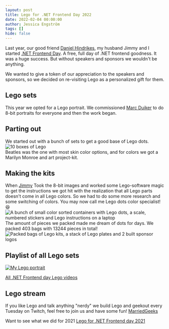 ```yaml
---
layout: post
title: Lego for .NET Frontend Day 2022
date: 2022-02-04 00:00:00
author: Jessica Engström
tags: []
hide: false
---
```

Last year, our good friend [Daniel Hindrikes](https://twitter.com/hindrikes), my husband Jimmy and I started [.NET Frontend Day](https://dotnet-frontend.com/). A free, full day of .NET frontend goodness. It was a huge success.
But without speakers and sponsors we wouldn't be anything.  

We wanted to give a token of our appreciation to the speakers and sponsors, so we decided on re-visiting Lego as a personalized gift for them.

## Lego sets

This year we opted for a Lego portrait. We commissioned [Marc Duiker](https://twitter.com/marcduiker) to do 8-bit portraits for everyone and then the work began.

## Parting out

We started out with a bunch of sets to get a good base of Lego dots. ![10 boxes of Lego](/PostImages/2022/LegoBox.Smalljpg.jpg "Parting out 10 Lego kits")  
Beatles was the one with most skin color options, and for colors we got a Marilyn Monroe and art project-kit.

## Making the kits

When [Jimmy](http://engstromjimmy.com/) Took the 8-bit images and worked some Lego-software magic to get the instructions we got hit with the realization that all Lego parts doesn't come in all Lego colors. So we had to do some more research and some switching of colors. You may now call me Lego dots color specialist! :laughing:
![A bunch of small color sorted containers with Lego dots, a scale, numbered stickers and Lego instructions on a laptop](/PostImages/2022/OverviewSmall.jpg "Packing Lego")  
The amount of pieces we packed made me dream of dots for days. We packed 403 bags with 13244 pieces in total!
![Packed bags of Lego kits, a stack of Lego plates and 2 built sponsor logos](/PostImages/2022/PackingSmall.jpg "Packed bags of Lego kits, a stack of Lego plates and 2 built sponsor logos")  

## Playlist of all Lego sets

[![My Lego portrait](https://img.youtube.com/vi/wvhNKZrOk8c/hqdefault.jpg)](https://youtu.be/wvhNKZrOk8c)

[All .NET Frontend day Lego videos](https://www.youtube.com/watch?v=1twmd6EULEY&list=PLRPCjWNXEQgsaOtHJhYu2U2B9chQTFqRe)

## Lego stream

If you like Lego and talk anything "nerdy" we build Lego and geekout every Tuesday on Twitch, feel free to join us and have some fun!
[MarriedGeeks](https://www.twitch.tv/marriedgeeks)

Want to see what we did for 2021 [Lego for .NET Frontend day 2021]()
